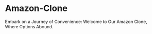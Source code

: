 # Amazon-Clone
Embark on a Journey of Convenience: Welcome to Our Amazon Clone, Where Options Abound.
